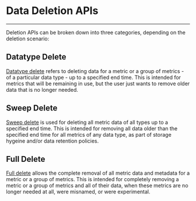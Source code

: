 # Data Deletion APIs

---

Deletion APIs can be broken down into three categories, depending on the deletion scenario:
## Datatype Delete
[Datatype delete](data-deletion-datatype.md) refers to deleting data for a metric or a group of metrics - of a particular data type - up to a specified end time.
This is intended for metrics that will be remaining in use, but the user just wants to remove older data that is no longer needed.
## Sweep Delete
[Sweep delete](data-deletion-sweep.md) is used for deleting all metric data of all types up to a specified end time.
This is intended for removing all data older than the specified end time for all metrics of any data type, as part of storage hygeine and/or data retention policies.
## Full Delete
[Full delete](api/delete-full.md) allows the complete removal of all metric data and metadata for a metric or a group of metrics.
This is intended for completely removing a metric or a group of metrics and all of their data, when these metrics are no longer needed at all, were misnamed, or were experimental.
